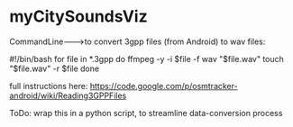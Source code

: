 myCitySoundsViz
===============


CommandLine--->to convert 3gpp files (from Android) to wav files:

#!/bin/bash
for file in *.3gpp
do
  ffmpeg -y -i $file -f wav "$file.wav"
  touch "$file.wav" -r $file
done


full instructions here: 
https://code.google.com/p/osmtracker-android/wiki/Reading3GPPFiles

ToDo: wrap this in a python script, to streamline data-conversion process

